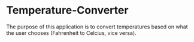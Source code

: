 # Temperature-Converter
The purpose of this application is to convert temperatures based on what the user chooses (Fahrenheit to Celcius, vice versa).
